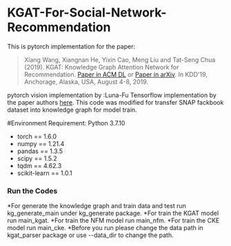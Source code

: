 # KGAT-For-Social-Network-Recommendation
This is pytorch implementation for the paper:

>Xiang Wang, Xiangnan He, Yixin Cao, Meng Liu and Tat-Seng Chua (2019). KGAT: Knowledge Graph Attention Network for Recommendation. [Paper in ACM DL](https://dl.acm.org/authorize.cfm?key=N688414) or [Paper in arXiv](https://arxiv.org/abs/1905.07854). In KDD'19, Anchorage, Alaska, USA, August 4-8, 2019.

pytorch vision implementation by :Luna-Fu
Tensorflow implementation by the paper authors [here](https://github.com/xiangwang1223/knowledge_graph_attention_network).
This code was modified for transfer SNAP fackbook dataset into knowledge graph for model train.

#Environment Requirement:
Python 3.7.10
* torch == 1.6.0
* numpy == 1.21.4
* pandas == 1.3.5
* scipy == 1.5.2
* tqdm == 4.62.3
* scikit-learn == 1.0.1

### Run the Codes
*For generate the knowledge graph and train data and test run kg_generate_main under kg_generate package.
*For train the KGAT model run main_kgat.
*For train the NFM model run main_nfm.
*For train the CKE model run main_cke.
*Before you run please change the data path in kgat_parser package or use --data_dir to change the path.
